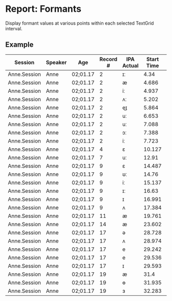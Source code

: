 # Report: Formants

Display formant values at various points within each selected TextGrid interval.

## Example

| Session | Speaker | Age | Record # | IPA Actual | Start Time | End Time | F110 | F120 | F130 | F140 | F150 | F160 | F170 | F180 | F190 | F210 | F220 | F230 | F240 | F250 | F260 | F270 | F280 | F290 | F310 | F320 | F330 | F340 | F350 | F360 | F370 | F380 | F390 | F410 | F420 | F430 | F440 | F450 | F460 | F470 | F480 | F490 | F510 | F520 | F530 | F540 | F550 | F560 | F570 | F580 | F590 |
| --- | --- | --- | --- | --- | --- | --- | --- | --- | --- | --- | --- | --- | --- | --- | --- | --- | --- | --- | --- | --- | --- | --- | --- | --- | --- | --- | --- | --- | --- | --- | --- | --- | --- | --- | --- | --- | --- | --- | --- | --- | --- | --- | --- | --- | --- | --- | --- | --- | --- | --- | --- |
| Anne.Session | Anne | 02;01.17 | 2 | ɪː | 4.34 | 4.583 | 583.562 | 549.954 | 627.65 | 310.798 | 737.077 | 626.454 | 583.54 | 654.116 | 676.446 | 668.816 | 1,769.793 | 801.152 | 1,179.486 | 2,927.48 | 2,938.79 | 956.809 | 3,040.229 | 3,052.894 | 2,635.43 | 3,010.94 | 3,110.383 | 2,973.734 | 3,408.613 | 3,499.45 | 3,111.971 | 3,644.515 | 3,426.3 | 3,718.023 | 4,232.843 | 3,401.239 | 3,859.406 | 5,019.492 | 5,063.24 | 3,598.608 | 4,921.305 | 4,845.754 | 4,982.536 | ∞ | 4,918.91 | 5,004.605 | ∞ | ∞ | 4,959.343 | ∞ | ∞ |
| Anne.Session | Anne | 02;01.17 | 2 | æ | 4.686 | 4.844 | 983.779 | 886.959 | 889.38 | 921.669 | 749.34 | 590.295 | 754.292 | 831.151 | 832.838 | 2,694.62 | 972.827 | 1,741.319 | 2,567.304 | 1,381.629 | 1,409.493 | 2,324.567 | 2,233.706 | 2,340.699 | 3,592.486 | 2,806.478 | 2,815.657 | 3,060.634 | 3,074.857 | 2,663.873 | 3,279.073 | 3,108.54 | 3,481.159 | 4,987.168 | 4,311.363 | 4,416.933 | 4,483.241 | 4,277.512 | 4,241.316 | 4,837.57 | 4,457.289 | 4,413.999 | ∞ | ∞ | ∞ | ∞ | ∞ | ∞ | ∞ | ∞ | ∞ |
| Anne.Session | Anne | 02;01.17 | 2 | iː | 4.937 | 5.106 | 497.612 | 481.747 | 479.092 | 494.45 | 505.828 | 493.581 | 453.918 | 445.943 | 461.53 | 958.207 | 1,042.577 | 1,063.234 | 1,114.34 | 841.892 | 1,782.27 | 1,191.943 | 2,404.309 | 2,293.515 | 3,085.701 | 3,091.224 | 2,965.577 | 2,934.872 | 2,630.159 | 3,072.451 | 2,953.872 | 2,839.453 | 3,514.134 | 3,652.573 | 3,604.118 | 3,601.347 | 3,545.188 | 3,356.056 | 4,448.682 | 4,179.755 | 4,199.03 | 4,265.413 | 5,343.148 | 5,205.507 | 5,139.134 | 5,086.167 | 5,034.363 | ∞ | ∞ | ∞ | ∞ |
| Anne.Session | Anne | 02;01.17 | 2 | ʌː | 5.202 | 5.664 | 837.631 | 855.595 | 876.841 | 843.372 | 832.528 | 805.068 | 789.639 | 766.612 | 760.358 | 2,568.288 | 1,996.496 | 2,369.229 | 1,282 | 1,714.953 | 2,179.513 | 2,563.68 | 2,707.764 | 2,450.53 | 3,242.973 | 2,787.854 | 2,554.235 | 2,594.727 | 2,762.422 | 2,916.739 | 2,823.985 | 2,796.488 | 3,745.819 | 4,973.456 | 4,502.771 | 4,498.508 | 3,408.506 | 4,496.087 | 4,317.8 | 4,515.098 | 4,379.003 | 4,695.2 | ∞ | ∞ | ∞ | 5,220.278 | ∞ | ∞ | ∞ | ∞ | ∞ |
| Anne.Session | Anne | 02;01.17 | 2 | e͜ɪ | 5.864 | 6.157 | 737.447 | 746.8 | 746.309 | 798.41 | 502.433 | 555.505 | 508.246 | 480.323 | 514.67 | 2,591.778 | 2,318.415 | 2,379.935 | 2,604.425 | 981.181 | 902.778 | 1,252.786 | 1,180.712 | 2,467.005 | 2,914.778 | 2,944.826 | 2,929.635 | 2,869.733 | 2,794.558 | 2,898.701 | 2,851.817 | 2,987.46 | 3,076.042 | 4,007.861 | 4,313.661 | 4,233.439 | 4,026.976 | 3,584.452 | 3,687.739 | 3,769.237 | 4,048.235 | 4,168.505 | ∞ | ∞ | ∞ | ∞ | ∞ | ∞ | ∞ | ∞ | ∞ |
| Anne.Session | Anne | 02;01.17 | 2 | uː | 6.653 | 7.026 | 599.737 | 611.094 | 615.742 | 771.626 | 629.071 | 582.992 | 570.289 | 576.793 | 588.273 | 2,757.995 | 2,691.553 | 2,764.005 | 2,803.609 | 2,705.062 | 2,679.538 | 2,720.939 | 2,929.233 | 2,918.736 | 3,851.814 | 3,179.117 | 3,196.439 | 2,873.289 | 2,736.789 | 2,926.324 | 3,150.132 | 3,002.456 | 3,405.098 | ∞ | 4,344.171 | 4,055.664 | 3,819.397 | 3,829.72 | 3,811.086 | 3,835.057 | 3,778.944 | 3,843.741 | ∞ | ∞ | ∞ | ∞ | ∞ | ∞ | ∞ | ∞ | ∞ |
| Anne.Session | Anne | 02;01.17 | 2 | uː | 7.088 | 7.307 | 570.111 | 582.997 | 599.208 | 640.02 | 713.123 | 750.025 | 689.422 | 644.586 | 603.856 | 889.196 | 1,477.812 | 2,561.943 | 2,693.684 | 822.097 | 2,405.305 | 1,098.843 | 916.022 | 1,364.285 | 2,855.163 | 3,155.255 | 2,832.307 | 3,289.426 | 2,535.804 | 2,525.624 | 2,419.682 | 2,322.86 | 2,311.479 | 3,388.756 | 4,301.042 | 3,917.867 | 3,735.87 | 3,947.261 | 3,866.381 | 3,654.326 | 3,118.614 | 3,923.506 | 5,103.712 | 5,269.176 | ∞ | ∞ | ∞ | ∞ | ∞ | 5,187.329 | ∞ |
| Anne.Session | Anne | 02;01.17 | 2 | ɔː | 7.388 | 7.665 | 914.952 | 914.843 | 930.855 | 939.423 | 932.958 | 929.471 | 764.807 | 729.98 | 670.84 | 2,179.312 | 2,157.672 | 2,203.328 | 2,271.648 | 2,337.002 | 2,388.779 | 923.264 | 1,534.012 | 1,840.193 | 3,642.111 | 3,781.205 | 3,330.044 | 3,532.563 | 2,646.247 | 3,682.868 | 2,460.35 | 2,706.014 | 3,230.192 | 5,158.119 | ∞ | 3,667.37 | 4,804.274 | 3,731.352 | 4,275.176 | 3,611.368 | 3,880.481 | 4,284.046 | ∞ | ∞ | ∞ | ∞ | ∞ | ∞ | ∞ | ∞ | ∞ |
| Anne.Session | Anne | 02;01.17 | 2 | iː | 7.723 | 7.927 | 547.492 | 622.012 | 623.714 | 585.226 | 509.341 | 514.381 | 452.393 | 438.411 | 441.672 | 2,700.579 | 2,858.348 | 3,096.07 | 2,483.41 | 2,409.087 | 1,998.409 | 1,941.327 | 2,072.266 | 2,051.541 | 4,245.725 | 3,181.479 | 3,135.814 | 3,332.828 | 3,374.242 | 3,435.367 | 3,455.596 | 3,568.93 | 3,474.975 | 4,882.871 | 4,300.424 | 4,455.155 | 4,426.29 | 4,478.004 | 4,449.194 | 4,881.595 | 4,663.276 | 4,243.269 | ∞ | ∞ | ∞ | ∞ | ∞ | ∞ | ∞ | ∞ | ∞ |
| Anne.Session | Anne | 02;01.17 | 4 | ɛ | 10.127 | 10.297 | 474.188 | 483.885 | 509.075 | 577.843 | 471.816 | 480.169 | 618.278 | 518.438 | 447.62 | 865.45 | 914.282 | 951.277 | 1,302.47 | 1,478.584 | 1,301.583 | 1,297.811 | 1,279.089 | 1,273.746 | 3,098.821 | 2,937.56 | 2,759.846 | 2,728.683 | 2,512.971 | 2,387.927 | 2,059.314 | 2,173.191 | 2,257.989 | 3,689.448 | 3,624.42 | 3,740.07 | 3,415.19 | 3,784.231 | 3,061.704 | 2,694.958 | 3,403.74 | 3,531.892 | 4,622.614 | 4,951.144 | 4,658.25 | 4,458.53 | 4,598.488 | 4,573.26 | 4,527.843 | 4,645.87 | 4,761.805 |
| Anne.Session | Anne | 02;01.17 | 7 | uː | 12.91 | 13.097 | 503.358 | 495.89 | 534.824 | 539.039 | 574.77 | 617.158 | 631.658 | 555.57 | 495.476 | 1,065.553 | 1,056.221 | 1,206.384 | 917.004 | 2,025.011 | 1,865.021 | 1,976.26 | 1,799.696 | 1,717.917 | 2,897.81 | 2,542.366 | 2,362.847 | 2,189.413 | 3,199.409 | 3,580.819 | 3,760.137 | 3,420.429 | 3,092.415 | 3,850.766 | 3,790.281 | 4,044.908 | 3,883.274 | 3,944.367 | 3,604.378 | ∞ | 3,948.899 | 4,193.495 | ∞ | ∞ | ∞ | ∞ | ∞ | ∞ | ∞ | ∞ | ∞ |
| Anne.Session | Anne | 02;01.17 | 9 | ɛ | 14.487 | 14.76 | 600.816 | 927.948 | 909.585 | 845.395 | 821.314 | 697.258 | 820.144 | 839.279 | 769.922 | 877.299 | 2,140.377 | 2,187.727 | 2,091.166 | 1,899.955 | 1,304.181 | 1,420.029 | 1,804.031 | 1,713.985 | 2,750.636 | 2,823.385 | 4,137.757 | 3,237.875 | 2,612.142 | 2,660.32 | 2,097.155 | 3,341.158 | 2,984.097 | 3,453.237 | 4,328.065 | ∞ | 4,285.958 | 4,457.969 | 4,224.114 | 3,732.982 | 4,924.195 | 4,267.867 | 5,114.478 | ∞ | ∞ | ∞ | ∞ | ∞ | 4,872.553 | ∞ | ∞ |
| Anne.Session | Anne | 02;01.17 | 9 | ʊː | 14.76 | 15.027 | 804.327 | 690.476 | 746.545 | 663.24 | 648.783 | 660.439 | 590.769 | 561.556 | 462.606 | 1,469.269 | 968.558 | 1,115.62 | 959.461 | 1,040.449 | 1,108.57 | 1,123.388 | 1,383.203 | 1,127.425 | 2,723.583 | 2,369.865 | 2,151.63 | 2,099.568 | 2,980.411 | 2,963.496 | 3,038.574 | 2,853.873 | 2,304.735 | 4,429.936 | 3,146.909 | 3,129.132 | 3,379.932 | 3,323.128 | 4,491.252 | 4,698.201 | 4,337.621 | 3,094.446 | ∞ | 4,787.649 | 5,039.111 | 5,007.756 | 4,951.498 | ∞ | ∞ | ∞ | 4,781.235 |
| Anne.Session | Anne | 02;01.17 | 9 | iː | 15.137 | 15.413 | 652.635 | 553.273 | 488.534 | 420.065 | 624.037 | 632.572 | 622.636 | 340.724 | 594.846 | 1,014.04 | 972.48 | 894.097 | 914.71 | 911.329 | 896.987 | 837.696 | 915.584 | 2,698.086 | 3,177.945 | 3,134.461 | 3,088.333 | 3,181.315 | 3,164.843 | 3,164.792 | 3,187.697 | 3,030.975 | 3,186.815 | 3,924.144 | 3,763.212 | 3,764.122 | 4,016.855 | 4,200.672 | 4,229.953 | 4,238.187 | 4,037.86 | 4,324.726 | ∞ | ∞ | 4,910.446 | ∞ | ∞ | ∞ | ∞ | 5,013.496 | ∞ |
| Anne.Session | Anne | 02;01.17 | 9 | ɪː | 16.63 | 16.945 | 638.267 | 617.994 | 495.07 | 365.778 | 368.087 | 361.084 | 396.2 | 340.773 | 325.102 | 963.591 | 937.65 | 631.257 | 1,232.466 | 2,273.266 | 1,094.536 | 2,025.32 | 1,722.376 | 1,832.683 | 3,130.868 | 3,203.449 | 3,130.752 | 3,218.335 | 3,329.825 | 3,153.429 | 3,218.961 | 2,704.359 | 3,020.018 | 3,378.515 | 3,688.711 | 3,497.403 | 3,851.299 | 4,244.027 | 3,634.88 | 3,662.325 | 4,006.872 | 3,744.086 | ∞ | 4,812.443 | ∞ | 4,836.448 | ∞ | 4,810.093 | ∞ | 5,306.469 | 4,708.77 |
| Anne.Session | Anne | 02;01.17 | 9 | ɪ | 16.991 | 17.209 | 631.616 | 659.292 | 653.612 | 638.714 | 628.65 | 711.725 | 599.435 | 631.629 | 606.614 | 2,420.587 | 3,106.388 | 2,110.86 | 2,411.759 | 3,128.359 | 2,094.443 | 2,060.799 | 1,471.829 | 2,305.565 | 3,216.02 | 3,463.186 | 3,298.887 | 3,324.037 | 3,253.365 | 3,369.03 | 3,419.489 | 3,581.076 | 3,457.567 | 3,915.273 | 4,351.92 | 4,140.599 | 4,163.757 | 4,423.774 | 4,405.575 | 4,113.171 | 4,073.26 | 4,370.166 | ∞ | ∞ | ∞ | ∞ | ∞ | ∞ | ∞ | ∞ | ∞ |
| Anne.Session | Anne | 02;01.17 | 9 | ʌ | 17.384 | 17.54 | 483.188 | 256.528 | 1,009.684 | 1,045.949 | 1,034.029 | 1,009.35 | 979.928 | 940.682 | 925.6 | 1,280.962 | 1,108.793 | 1,962.091 | 2,011.549 | 1,918.658 | 1,902.487 | 1,792.139 | 1,942.223 | 1,896.596 | 2,861.702 | 2,565.878 | 2,844.5 | 2,923.539 | 3,043.14 | 2,957.463 | 2,661.894 | 3,008.271 | 2,281.238 | 3,830.953 | 3,580.159 | 4,152.448 | 4,173.775 | 4,018.189 | 4,036.749 | 4,161.728 | 4,130.773 | 4,136.103 | ∞ | ∞ | ∞ | ∞ | ∞ | ∞ | ∞ | ∞ | ∞ |
| Anne.Session | Anne | 02;01.17 | 11 | æ | 19.761 | 19.976 | 662.397 | 829.025 | 833.506 | 840.475 | 868.803 | 699.064 | 781.5 | 954.053 | 906.223 | 827.294 | 906.816 | 1,966.515 | 1,515.262 | 1,356.117 | 1,279.206 | 1,469.587 | 2,281.581 | 960.968 | 2,800.686 | 2,825.092 | 2,751.838 | 2,793.743 | 2,634.168 | 2,736.146 | 2,756.383 | 3,910.088 | 2,345.293 | 3,760.251 | 2,864.244 | 4,305.312 | 4,177.455 | 4,113.784 | 3,349.091 | 3,620.769 | 4,639.552 | 4,026.449 | 4,677.94 | 5,300.289 | ∞ | ∞ | 5,127.662 | 5,069.29 | 4,836.477 | ∞ | 4,771.051 |
| Anne.Session | Anne | 02;01.17 | 14 | æ | 23.602 | 23.86 | 779.404 | 858.694 | 965.567 | 601.266 | 427.404 | 336.443 | 1,212.155 | 720.556 | 499.972 | 911.269 | 1,255.055 | 1,490.436 | 1,365.189 | 1,367.689 | 1,382.874 | 2,129.939 | 1,189.201 | 1,418.982 | 2,901.131 | 2,675.677 | 2,802.975 | 2,578.71 | 2,606.168 | 2,424.765 | 2,810.734 | 2,288.484 | 2,303.452 | 3,866.472 | 3,810.115 | 4,057.302 | 4,015.592 | 3,784.22 | 3,601.307 | 4,099.605 | 3,554.33 | 4,473.03 | 4,635.373 | ∞ | ∞ | 5,020.401 | ∞ | 4,374.836 | ∞ | 4,607.064 | 4,599.473 |
| Anne.Session | Anne | 02;01.17 | 17 | ə | 28.728 | 28.862 | 338.539 | 673.64 | 626.185 | 575.319 | 569.092 | 568.852 | 590.618 | 547.399 | 620.544 | 978.164 | 2,243.178 | 2,243.428 | 824.384 | 1,406.661 | 1,425.37 | 1,648.718 | 1,587.808 | 1,548.634 | 2,519.814 | 3,383.192 | 3,388.742 | 2,239.903 | 2,256.172 | 2,530.089 | 1,774.936 | 3,282.811 | 3,332.896 | 3,700.844 | 4,729.632 | 4,755.002 | 3,400.419 | 3,598.854 | 3,752.749 | 3,363.169 | 4,897.358 | 4,888.774 | 4,748.604 | ∞ | ∞ | 4,945.582 | 4,851.786 | 4,865.076 | 4,959.068 | ∞ | ∞ |
| Anne.Session | Anne | 02;01.17 | 17 | ʌ | 28.974 | 29.167 | 634.496 | 590.167 | 629.112 | 697.983 | 813.226 | 796.662 | 811.196 | 782.448 | 769.061 | 1,880.319 | 1,926.229 | 1,713.05 | 1,955.782 | 2,094.992 | 2,206.283 | 2,036.688 | 2,207.212 | 2,408.927 | 3,312.613 | 3,374.393 | 2,910.327 | 3,461.421 | 3,460.473 | 3,342.511 | 3,335.479 | 3,537.655 | 3,697.696 | 5,040.872 | 4,379.913 | 4,223.632 | 4,887.049 | 5,074.877 | 4,889.781 | 4,914.35 | 4,860.853 | 4,767.404 | ∞ | ∞ | ∞ | ∞ | ∞ | ∞ | ∞ | ∞ | ∞ |
| Anne.Session | Anne | 02;01.17 | 17 | e | 29.242 | 29.402 | 655.169 | 598.134 | 645.971 | 635.013 | 621.476 | 623.622 | 539.21 | 576.09 | 321.711 | 2,782.036 | 672.936 | 997.43 | 1,288.078 | 1,244.823 | 1,246.336 | 888.468 | 2,149.912 | 690.11 | 3,280.258 | 2,608.869 | 2,676.885 | 2,922.811 | 2,915.948 | 3,001.211 | 2,914.621 | 3,051.284 | 2,566.951 | 4,844.321 | 3,223.298 | 3,053.732 | 4,072.852 | 4,282.643 | 4,127.037 | 4,125.462 | 4,265.18 | 3,668.281 | ∞ | 5,062.383 | 5,050.293 | ∞ | ∞ | 5,094.317 | 4,430.36 | ∞ | 4,910.842 |
| Anne.Session | Anne | 02;01.17 | 17 | e | 29.536 | 29.593 | 526.176 | 495.775 | 445.427 | 612.357 | 629.184 | 687.333 | 710.54 | 711.793 | 436.914 | 2,189.36 | 622.9 | 866.085 | 2,052.5 | 2,093.037 | 2,877.212 | 2,983.985 | 1,743.103 | 876.404 | 3,296.008 | 3,038.599 | 3,005.794 | 3,049.965 | 3,017.363 | 3,920.286 | 4,053.186 | 3,332.846 | 3,001.336 | 4,152.141 | 3,794.841 | 4,029.135 | 4,075.843 | 4,062.615 | ∞ | ∞ | 4,037.372 | 3,953.918 | ∞ | 4,258.415 | 4,139.348 | ∞ | ∞ | ∞ | ∞ | ∞ | ∞ |
| Anne.Session | Anne | 02;01.17 | 17 | ɪ | 29.593 | 29.81 | 450.899 | 483.921 | 639.047 | 484.865 | 397.683 | 469.576 | 444.682 | 395.319 | 457.124 | 1,696.425 | 1,026.802 | 2,819.921 | 2,035.72 | 808.766 | 800.102 | 2,255.476 | 1,913.118 | 2,005.964 | 2,987.594 | 2,971.408 | 3,627.558 | 3,308.749 | 2,972.055 | 3,121.482 | 3,173.39 | 3,288.942 | 3,192.327 | 3,858.554 | 3,558.837 | ∞ | ∞ | 3,319.434 | 3,847.675 | 4,106.459 | 4,134.161 | 4,278.986 | ∞ | ∞ | ∞ | ∞ | 5,193.558 | 5,050.258 | ∞ | 4,802.894 | ∞ |
| Anne.Session | Anne | 02;01.17 | 19 | æ | 31.4 | 31.506 | 945.869 | 957.24 | 960.93 | 958.422 | 952.812 | 810.322 | 709.226 | 674.122 | 464.462 | 2,086.173 | 1,670.285 | 1,065.625 | 1,423.163 | 1,273.023 | 1,018.689 | 1,010.424 | 991.1 | 1,030.305 | 2,822.382 | 2,699.753 | 2,596.523 | 2,505.178 | 2,458.441 | 2,488.368 | 2,528.702 | 2,785.152 | 2,886.021 | 4,035.312 | 4,066.511 | 4,043.611 | 4,070.208 | 4,135.65 | 4,104.515 | 4,003.557 | 4,153.984 | 4,219.063 | ∞ | ∞ | 4,073.75 | ∞ | ∞ | ∞ | 5,037.853 | 4,846.145 | ∞ |
| Anne.Session | Anne | 02;01.17 | 19 | ɵ | 31.935 | 32.067 | 661.178 | 662.795 | 664.571 | 659.25 | 522.037 | 436.237 | 403.176 | 608.846 | 649.057 | 913.962 | 1,061.19 | 1,099.676 | 1,068.506 | 962.788 | 935.292 | 958.565 | 832.271 | 1,648.194 | 2,838.749 | 2,728.451 | 2,801.095 | 2,609.745 | 2,339.059 | 2,305.725 | 2,314.733 | 2,392.276 | 2,930.098 | 4,388.78 | 4,344.245 | 4,317.467 | 3,842.885 | 3,281.387 | 3,131.718 | 3,547.492 | 3,802.16 | 4,316.188 | ∞ | 4,496.833 | ∞ | 4,802.89 | ∞ | 5,048.115 | 4,980.203 | 5,166.547 | ∞ |
| Anne.Session | Anne | 02;01.17 | 19 | ɜ | 32.283 | 32.449 | 641.268 | 744.462 | 760.05 | 780.367 | 696.741 | 685.066 | 738.505 | 599.879 | 707.74 | 1,564.353 | 937.203 | 1,641.089 | 1,470.71 | 1,048.515 | 1,488.164 | 1,042.058 | 1,190.196 | 1,045.442 | 2,951.588 | 2,995.472 | 3,010.081 | 2,906.61 | 2,966.718 | 2,952.635 | 2,910.75 | 3,007.176 | 2,977.533 | 4,196.845 | 4,323.888 | 4,334.512 | 3,957.147 | 4,160.477 | 4,250.392 | 4,190.531 | 3,949.14 | 3,932.875 | ∞ | ∞ | ∞ | ∞ | ∞ | ∞ | ∞ | ∞ | ∞ |
